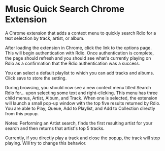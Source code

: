 Music Quick Search Chrome Extension
============================

A Chrome extension that adds a context menu to quickly search Rdio for a text selection by track, artist, or album.

After loading the extension in Chrome, click the link to the options page. This will begin authentication with Rdio. Once authentication is complete, the page should refresh and you should see what's currently playing on Rdio as a confirmation that the Rdio authentication was a success.

You can select a default playlist to which you can add tracks and albums. Click save to store the setting.

During browsing, you should now see a new context menu titled Search Rdio for... upon selecting some text and right-clicking. This menu has three child menus, Artist, Album, and Track. When one is selected, the extension will launch a small pop-up window with the top five results returned by Rdio. You are able to Play, Queue, Add to Playlist, and Add to Collection directly from this popup.

Notes:
Performing an Artist search, finds the first resulting artist for your search and then returns that artist's top 5 tracks.

Currently, if you directly play a track and close the popup, the track will stop playing. Will try to change this behavior.


